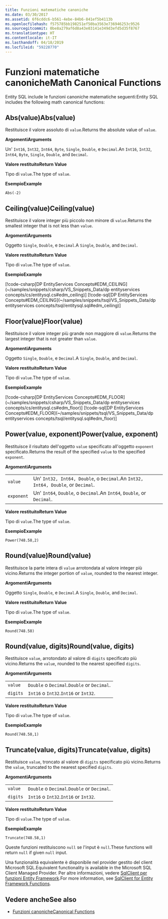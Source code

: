 ```yaml
---
title: Funzioni matematiche canoniche
ms.date: 03/30/2017
ms.assetid: 6f6cddc6-b561-4ebe-84b6-841ef5b4113b
ms.openlocfilehash: f575785bb198251ef50ba3563e736946253c9526
ms.sourcegitcommit: 0be8a279af6d8a43e03141e349d3efd5d35f8767
ms.translationtype: HT
ms.contentlocale: it-IT
ms.lasthandoff: 04/18/2019
ms.locfileid: "59228770"
---
```

# <a name="math-canonical-functions"></a><span data-ttu-id="79357-102">Funzioni matematiche canoniche</span><span class="sxs-lookup"><span data-stu-id="79357-102">Math Canonical Functions</span></span>

<span data-ttu-id="79357-103">Entity SQL include le funzioni canoniche matematiche seguenti:</span><span class="sxs-lookup"><span data-stu-id="79357-103">Entity SQL includes the following math canonical functions:</span></span>
  
## <a name="absvalue"></a><span data-ttu-id="79357-104">Abs(value)</span><span class="sxs-lookup"><span data-stu-id="79357-104">Abs(value)</span></span>

<span data-ttu-id="79357-105">Restituisce il valore assoluto di `value`.</span><span class="sxs-lookup"><span data-stu-id="79357-105">Returns the absolute value of `value`.</span></span>

<span data-ttu-id="79357-106">**Argomenti**</span><span class="sxs-lookup"><span data-stu-id="79357-106">**Arguments**</span></span>

<span data-ttu-id="79357-107">Un' `Int16`, `Int32`, `Int64`, `Byte`, `Single`, `Double`, e `Decimal`.</span><span class="sxs-lookup"><span data-stu-id="79357-107">An `Int16`, `Int32`, `Int64`, `Byte`, `Single`, `Double`, and `Decimal`.</span></span>

<span data-ttu-id="79357-108">**Valore restituito**</span><span class="sxs-lookup"><span data-stu-id="79357-108">**Return Value**</span></span>

<span data-ttu-id="79357-109">Tipo di `value`.</span><span class="sxs-lookup"><span data-stu-id="79357-109">The type of `value`.</span></span>

<span data-ttu-id="79357-110">**Esempio**</span><span class="sxs-lookup"><span data-stu-id="79357-110">**Example**</span></span>

`Abs(-2)`

## <a name="ceilingvalue"></a><span data-ttu-id="79357-111">Ceiling(value)</span><span class="sxs-lookup"><span data-stu-id="79357-111">Ceiling(value)</span></span>

<span data-ttu-id="79357-112">Restituisce il valore integer più piccolo non minore di `value`.</span><span class="sxs-lookup"><span data-stu-id="79357-112">Returns the smallest integer that is not less than `value`.</span></span>

<span data-ttu-id="79357-113">**Argomenti**</span><span class="sxs-lookup"><span data-stu-id="79357-113">**Arguments**</span></span>

<span data-ttu-id="79357-114">Oggetto `Single`, `Double`, e `Decimal`.</span><span class="sxs-lookup"><span data-stu-id="79357-114">A `Single`, `Double`, and `Decimal`.</span></span>

<span data-ttu-id="79357-115">**Valore restituito**</span><span class="sxs-lookup"><span data-stu-id="79357-115">**Return Value**</span></span>

<span data-ttu-id="79357-116">Tipo di `value`.</span><span class="sxs-lookup"><span data-stu-id="79357-116">The type of `value`.</span></span>

<span data-ttu-id="79357-117">**Esempio**</span><span class="sxs-lookup"><span data-stu-id="79357-117">**Example**</span></span>

[!code-csharp[DP EntityServices Concepts#EDM_CEILING](~/samples/snippets/csharp/VS_Snippets_Data/dp entityservices concepts/cs/entitysql.cs#edm_ceiling)]
[!code-sql[DP EntityServices Concepts#EDM_CEILING](~/samples/snippets/tsql/VS_Snippets_Data/dp entityservices concepts/tsql/entitysql.sql#edm_ceiling)]

## <a name="floorvalue"></a><span data-ttu-id="79357-118">Floor(value)</span><span class="sxs-lookup"><span data-stu-id="79357-118">Floor(value)</span></span>

<span data-ttu-id="79357-119">Restituisce il valore integer più grande non maggiore di `value`.</span><span class="sxs-lookup"><span data-stu-id="79357-119">Returns the largest integer that is not greater than `value`.</span></span>

<span data-ttu-id="79357-120">**Argomenti**</span><span class="sxs-lookup"><span data-stu-id="79357-120">**Arguments**</span></span>

<span data-ttu-id="79357-121">Oggetto `Single`, `Double`, e `Decimal`.</span><span class="sxs-lookup"><span data-stu-id="79357-121">A `Single`, `Double`, and `Decimal`.</span></span>

<span data-ttu-id="79357-122">**Valore restituito**</span><span class="sxs-lookup"><span data-stu-id="79357-122">**Return Value**</span></span>

<span data-ttu-id="79357-123">Tipo di `value`.</span><span class="sxs-lookup"><span data-stu-id="79357-123">The type of `value`.</span></span>

<span data-ttu-id="79357-124">**Esempio**</span><span class="sxs-lookup"><span data-stu-id="79357-124">**Example**</span></span>

[!code-csharp[DP EntityServices Concepts#EDM_FLOOR](~/samples/snippets/csharp/VS_Snippets_Data/dp entityservices concepts/cs/entitysql.cs#edm_floor)]
[!code-sql[DP EntityServices Concepts#EDM_FLOOR](~/samples/snippets/tsql/VS_Snippets_Data/dp entityservices concepts/tsql/entitysql.sql#edm_floor)]

## <a name="powervalue-exponent"></a><span data-ttu-id="79357-125">Power(value, exponent)</span><span class="sxs-lookup"><span data-stu-id="79357-125">Power(value, exponent)</span></span>

<span data-ttu-id="79357-126">Restituisce il risultato dell'oggetto `value` specificato all'oggetto `exponent` specificato.</span><span class="sxs-lookup"><span data-stu-id="79357-126">Returns the result of the specified `value` to the specified `exponent`.</span></span>

<span data-ttu-id="79357-127">**Argomenti**</span><span class="sxs-lookup"><span data-stu-id="79357-127">**Arguments**</span></span>

|  |  |
|--|--|
|`value` | <span data-ttu-id="79357-128">Un' `Int32, Int64, Double`, o `Decimal`.</span><span class="sxs-lookup"><span data-stu-id="79357-128">An `Int32, Int64, Double`, or `Decimal`.</span></span> |
|`exponent` | <span data-ttu-id="79357-129">Un' `Int64`, `Double`, o `Decimal`.</span><span class="sxs-lookup"><span data-stu-id="79357-129">An `Int64`, `Double`, or `Decimal`.</span></span> |

<span data-ttu-id="79357-130">**Valore restituito**</span><span class="sxs-lookup"><span data-stu-id="79357-130">**Return Value**</span></span>

<span data-ttu-id="79357-131">Tipo di `value`.</span><span class="sxs-lookup"><span data-stu-id="79357-131">The type of `value`.</span></span>

<span data-ttu-id="79357-132">**Esempio**</span><span class="sxs-lookup"><span data-stu-id="79357-132">**Example**</span></span>

`Power(748.58,2)`

## <a name="roundvalue"></a><span data-ttu-id="79357-133">Round(value)</span><span class="sxs-lookup"><span data-stu-id="79357-133">Round(value)</span></span>

<span data-ttu-id="79357-134">Restituisce la parte intera di `value` arrotondata al valore integer più vicino.</span><span class="sxs-lookup"><span data-stu-id="79357-134">Returns the integer portion of `value`, rounded to the nearest integer.</span></span>

<span data-ttu-id="79357-135">**Argomenti**</span><span class="sxs-lookup"><span data-stu-id="79357-135">**Arguments**</span></span>

<span data-ttu-id="79357-136">Oggetto `Single`, `Double`, e `Decimal`.</span><span class="sxs-lookup"><span data-stu-id="79357-136">A `Single`, `Double`, and `Decimal`.</span></span>

<span data-ttu-id="79357-137">**Valore restituito**</span><span class="sxs-lookup"><span data-stu-id="79357-137">**Return Value**</span></span>

<span data-ttu-id="79357-138">Tipo di `value`.</span><span class="sxs-lookup"><span data-stu-id="79357-138">The type of `value`.</span></span>

<span data-ttu-id="79357-139">**Esempio**</span><span class="sxs-lookup"><span data-stu-id="79357-139">**Example**</span></span>

`Round(748.58)`

## <a name="roundvalue-digits"></a><span data-ttu-id="79357-140">Round(value, digits)</span><span class="sxs-lookup"><span data-stu-id="79357-140">Round(value, digits)</span></span>

<span data-ttu-id="79357-141">Restituisce `value`, arrotondato al valore di `digits` specificato più vicino.</span><span class="sxs-lookup"><span data-stu-id="79357-141">Returns the `value`, rounded to the nearest specified `digits`.</span></span>

<span data-ttu-id="79357-142">**Argomenti**</span><span class="sxs-lookup"><span data-stu-id="79357-142">**Arguments**</span></span>

|  |  |
|--|--|
|`value`|<span data-ttu-id="79357-143">`Double` o `Decimal`.</span><span class="sxs-lookup"><span data-stu-id="79357-143">`Double` or `Decimal`.</span></span>|
|`digits`|<span data-ttu-id="79357-144">`Int16` o `Int32`.</span><span class="sxs-lookup"><span data-stu-id="79357-144">`Int16` or `Int32`.</span></span>|

<span data-ttu-id="79357-145">**Valore restituito**</span><span class="sxs-lookup"><span data-stu-id="79357-145">**Return Value**</span></span>

<span data-ttu-id="79357-146">Tipo di `value`.</span><span class="sxs-lookup"><span data-stu-id="79357-146">The type of `value`.</span></span>

<span data-ttu-id="79357-147">**Esempio**</span><span class="sxs-lookup"><span data-stu-id="79357-147">**Example**</span></span>

`Round(748.58,1)`

## <a name="truncatevalue-digits"></a><span data-ttu-id="79357-148">Truncate(value, digits)</span><span class="sxs-lookup"><span data-stu-id="79357-148">Truncate(value, digits)</span></span>

<span data-ttu-id="79357-149">Restituisce `value`, troncato al valore di `digits` specificato più vicino.</span><span class="sxs-lookup"><span data-stu-id="79357-149">Returns the `value`, truncated to the nearest specified `digits`.</span></span>

<span data-ttu-id="79357-150">**Argomenti**</span><span class="sxs-lookup"><span data-stu-id="79357-150">**Arguments**</span></span>

|  |  |
|--|--|
|`value`|<span data-ttu-id="79357-151">`Double` o `Decimal`.</span><span class="sxs-lookup"><span data-stu-id="79357-151">`Double` or `Decimal`.</span></span>|
|`digits`|<span data-ttu-id="79357-152">`Int16` o `Int32`.</span><span class="sxs-lookup"><span data-stu-id="79357-152">`Int16` or `Int32`.</span></span>|

<span data-ttu-id="79357-153">**Valore restituito**</span><span class="sxs-lookup"><span data-stu-id="79357-153">**Return Value**</span></span>

<span data-ttu-id="79357-154">Tipo di `value`.</span><span class="sxs-lookup"><span data-stu-id="79357-154">The type of `value`.</span></span>

<span data-ttu-id="79357-155">**Esempio**</span><span class="sxs-lookup"><span data-stu-id="79357-155">**Example**</span></span>

`Truncate(748.58,1)`  
  
 <span data-ttu-id="79357-156">Queste funzioni restituiscono `null` se l'input è `null`.</span><span class="sxs-lookup"><span data-stu-id="79357-156">These functions will return `null` if given `null` input.</span></span>  
  
 <span data-ttu-id="79357-157">Una funzionalità equivalente è disponibile nel provider gestito del client Microsoft SQL.</span><span class="sxs-lookup"><span data-stu-id="79357-157">Equivalent functionality is available in the Microsoft SQL Client Managed Provider.</span></span> <span data-ttu-id="79357-158">Per altre informazioni, vedere [SqlClient per funzioni Entity Framework](../../../../../../docs/framework/data/adonet/ef/sqlclient-for-ef-functions.md).</span><span class="sxs-lookup"><span data-stu-id="79357-158">For more information, see [SqlClient for Entity Framework Functions](../../../../../../docs/framework/data/adonet/ef/sqlclient-for-ef-functions.md).</span></span>  
  
## <a name="see-also"></a><span data-ttu-id="79357-159">Vedere anche</span><span class="sxs-lookup"><span data-stu-id="79357-159">See also</span></span>

- [<span data-ttu-id="79357-160">Funzioni canoniche</span><span class="sxs-lookup"><span data-stu-id="79357-160">Canonical Functions</span></span>](../../../../../../docs/framework/data/adonet/ef/language-reference/canonical-functions.md)
